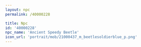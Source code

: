 ```yaml
---
layout: npc
permalink: /40000228

title: Npc
id: '40000228'
npc_name: 'Ancient Speedy Beetle'
icon_url: 'portrait/mob/21000437_m_beetlesoldierblue_p.png'
---
```


